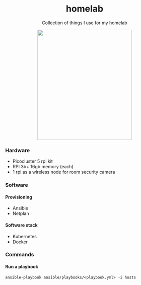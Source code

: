 <div align="center">

# homelab
Collection of things I use for my homelab

<img src="https://github.com/vladdoster/homelab/blob/master/assets/cluster.jpg" data-canonical-src="https://github.com/vladdoster/homelab/blob/master/assets/cluster.jpg" width="300" height="350" />

</div>

### Hardware

- Picocluster 5 rpi kit
- RPI 3b+ 16gb memory (each)
- 1 rpi as a wireless node for room security camera

### Software
#### Provisioning
- Ansible 
- Netplan

#### Software stack
- Kubernetes
- Docker

### Commands
#### Run a playbook
```
ansible-playbook ansible/playbooks/<playbook.yml> -i hosts
```

